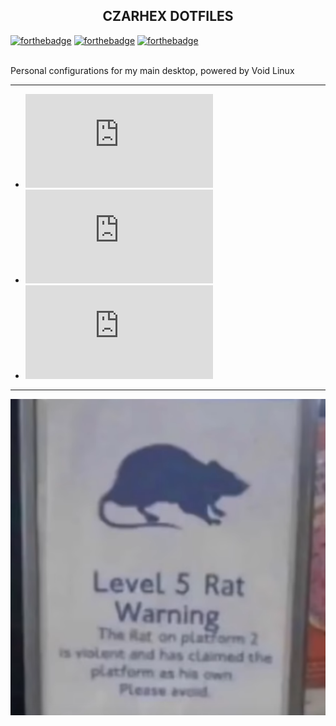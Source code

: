 <h2 align="center">CZARHEX DOTFILES</h2>

[![forthebadge](https://forthebadge.com/images/badges/compatibility-club-penguin.svg)](https://forthebadge.com) 
[![forthebadge](https://forthebadge.com/images/badges/just-plain-nasty.svg)](https://forthebadge.com) 
[![forthebadge](https://forthebadge.com/images/badges/built-with-swag.svg)](https://forthebadge.com) 

<br/>
Personal configurations for my main desktop, powered by Void Linux

** **

* ![Setup: Main PC (LXQt)](https://github.com/czarhex/dotfiles/blob/main/OVERLORD.md)
* ![Setup: Thinkpad X260 (GNOME DE)](https://github.com/czarhex/dotfiles/blob/main/RECKLESS.md)
* ![How to: Pipewire on Void w/ Wireplumber](https://github.com/czarhex/dotfiles/blob/main/PIPEVOID.md)

** **

![rat](level5rat.png)
